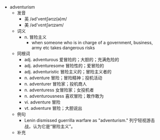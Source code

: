 - adventurism
  - 发音
    - 英 /əd'ventʃərɪz(ə)m/
    - 美 /əd'vɛntʃərɪzəm/
  - 词义
    - n. 冒险主义
      - when someone who is in charge of a government, business, army etc takes dangerous risks
  - 同根词
    - adj. adventurous 爱冒险的；大胆的；充满危险的
    - adj. adventuresome 冒险性的；爱冒险的
    - adj. adventuristic 冒险主义的；冒险主义者的
    - n. adventure 冒险；冒险精神；投机活动
    - n. adventurer 冒险家；投机商人
    - n. adventuress 女冒险家；女投机者
    - n. adventurousness 喜欢冒险；敢作敢为
    - vi. adventure 冒险
    - vt. adventure 冒险；大胆说出
  - 例句
    - Lenin dismissed guerrilla warfare as "adventurism." 列宁轻视游击战，认为它是“冒险主义”。
  - 补充